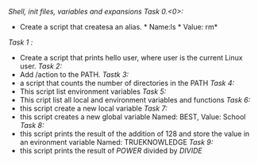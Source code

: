 *Shell, init files, variables and expansions*
*Task 0.<0>:*
   * Create a script that createsa an alias.
         * Name:ls
          * Value: rm*

*Task 1 :*
  * Create a script that prints hello user, where user is the current Linux user.
*Task 2:*
  * Add /action to the PATH.
*Tastk 3:*
  * a script that counts the number of directories in the PATH
*Task 4:*
  * This script list environment variables
*Task 5:*
  * This cript list all local and environment variables and functions
*Task 6:*
  * this script create a new local variable
*Task 7:*
  * this script creates a new global variable Named: BEST, Value: School
*Task 8:*
  * this script prints the result of the addition of 128 and store the value in an evironment variable Named: TRUEKNOWLEDGE
*Task 9:*
  * this script prints the result of *POWER* divided by *DIVIDE*
